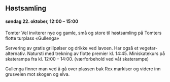 ## Høstsamling
#### søndag 22. oktober, 12:00 – 15:00
Tomter Vel inviterer nye og gamle, små og store til  høstsamling på Tomters flotte turplass «Gullenga»

Servering av gratis grillpølser og drikke ved lavoen. Har også et vegetar-alternativ.
Natursti med trekning av flotte premier kl. 14:45.
Miniskatekurs på skaterampa fra kl. 12:00 – 14:00. (værforbehold ved våt skaterampe)

Gullenga finner man ved å gå over plassen bak Rex markiser og videre inn grusveien mot skogen og elva.
